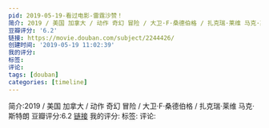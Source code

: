 ```yaml
---
pid: 2019-05-19-看过电影-雷霆沙赞！
简介: 2019 / 美国 加拿大 / 动作 奇幻 冒险 / 大卫·F·桑德伯格 / 扎克瑞·莱维 马克·斯特朗
豆瓣评分: '6.2'
链接: https://movie.douban.com/subject/2244426/
创建时间: '2019-05-19 11:02:39'
我的评分:
标签:
评论:
tags: [douban]
categories: [timeline]
---
```

简介:2019 / 美国 加拿大 / 动作 奇幻 冒险 / 大卫·F·桑德伯格 / 扎克瑞·莱维 马克·斯特朗
豆瓣评分:6.2
[链接](https://movie.douban.com/subject/2244426/)
我的评分:
标签:
评论:
